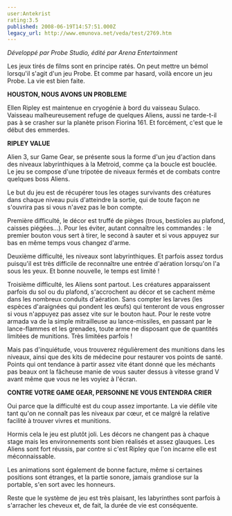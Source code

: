 ```yaml
---
user:Antekrist
rating:3.5
published: 2008-06-19T14:57:51.000Z
legacy_url: http://www.emunova.net/veda/test/2769.htm
---
```

_Développé par Probe Studio, édité par Arena Entertainment_  

Les jeux tirés de films sont en principe ratés. On peut mettre un bémol lorsqu'il s'agit d'un jeu Probe. Et comme par hasard, voilà encore un jeu Probe. La vie est bien faite.  

  

**HOUSTON, NOUS AVONS UN PROBLEME**  

Ellen Ripley est maintenue en cryogénie à bord du vaisseau Sulaco. Vaisseau malheureusement refuge de quelques Aliens, aussi ne tarde-t-il pas à se crasher sur la planète prison Fiorina 161\. Et forcément, c'est que le début des emmerdes.  

  

**RIPLEY VALUE**  

Alien 3, sur Game Gear, se présente sous la forme d'un jeu d'action dans des niveaux labyrinthiques à la Metroid, comme ça la boucle est bouclée. Le jeu se compose d'une tripotée de niveaux fermés et de combats contre quelques boss Aliens.  

Le but du jeu est de récupérer tous les otages survivants des créatures dans chaque niveau puis d'atteindre la sortie, qui de toute façon ne s'ouvrira pas si vous n'avez pas le bon compte.  

Première difficulté, le décor est truffé de pièges (trous, bestioles au plafond, caisses piégées...). Pour les éviter, autant connaître les commandes : le premier bouton vous sert à tirer, le second à sauter et si vous appuyez sur bas en même temps vous changez d'arme.  

Deuxième difficulté, les niveaux sont labyrinthiques. Et parfois assez tordus puisqu'il est très difficile de reconnaître une entrée d'aération lorsqu'on l'a sous les yeux. Et bonne nouvelle, le temps est limité !  

Troisième difficulté, les Aliens sont partout. Les créatures apparaissent parfois du sol ou du plafond, s'accrochent au décor et se cachent même dans les nombreux conduits d'aération. Sans compter les larves (les espèces d'araignées qui pondent les œufs) qui tenteront de vous engrosser si vous n'appuyez pas assez vite sur le bouton haut. Pour le reste votre armada va de la simple mitrailleuse au lance-missiles, en passant par le lance-flammes et les grenades, toute arme ne disposant que de quantités limitées de munitions. Très limitées parfois !  

Mais pas d'inquiétude, vous trouverez régulièrement des munitions dans les niveaux, ainsi que des kits de médecine pour restaurer vos points de santé. Points qui ont tendance à partir assez vite étant donné que les méchants pas beaux ont la fâcheuse manie de vous sauter dessus à vitesse grand V avant même que vous ne les voyiez à l'écran.  

  

**CONTRE VOTRE GAME GEAR, PERSONNE NE VOUS ENTENDRA CRIER**  

Oui parce que la difficulté est du coup assez importante. La vie défile vite tant qu'on ne connaît pas les niveaux par cœur, et ce malgré la relative facilité à trouver vivres et munitions.  

Hormis cela le jeu est plutôt joli. Les décors ne changent pas à chaque stage mais les environnements sont bien réalisés et assez glauques. Les Aliens sont fort réussis, par contre si c'est Ripley que l'on incarne elle est méconnaissable.  

Les animations sont également de bonne facture, même si certaines positions sont étranges, et la partie sonore, jamais grandiose sur la portable, s'en sort avec les honneurs.  

Reste que le système de jeu est très plaisant, les labyrinthes sont parfois à s'arracher les cheveux et, de fait, la durée de vie est conséquente.